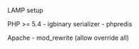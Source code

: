 



LAMP setup

PHP >= 5.4
     - igbinary serializer
     - phpredis

Apache
     - mod_rewrite (allow override all)
